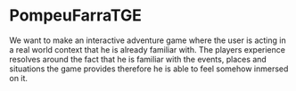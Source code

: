 # PompeuFarraTGE
We want to make an interactive adventure game where the user is acting in a real world context that he is already familiar with. The players experience resolves around the fact that he is familiar with the events, places and situations the game provides therefore he is able to feel somehow inmersed on it.

